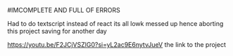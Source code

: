 #IMCOMPLETE AND FULL OF ERRORS 

Had to do textscript instead of react 
its all lowk messed up
hence aborting this project
saving for another day


https://youtu.be/F2JCjVSZlG0?si=yL2ac9E6nytvJueV
the link to the project 



